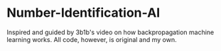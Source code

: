 # Number-Identification-AI
Inspired and guided by 3b1b's video on how backpropagation machine learning works. All code, however, is original and my own.
